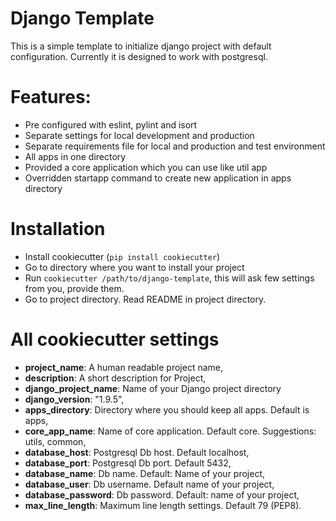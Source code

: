# Django Template

This is a simple template to initialize django project with default configuration.
Currently it is designed to work with postgresql.

# Features:
- Pre configured with eslint, pylint and isort
- Separate settings for local development and production
- Separate requirements file for local and production and test environment
- All apps in one directory
- Provided a core application which you can use like util app
- Overridden startapp command to create new application in apps directory

# Installation
- Install cookiecutter (`pip install cookiecutter`)
- Go to directory where you want to install your project
- Run `cookiecutter /path/to/django-template`, this will ask few settings from you, provide them.
- Go to project directory. Read README in project directory.

# All cookiecutter settings
- **project_name**: A human readable project name,
- **description**: A short description for Project,
- **django_project_name**: Name of your Django project directory
- **django_version**: "1.9.5",
- **apps_directory**: Directory where you should keep all apps. Default is apps,
- **core_app_name**: Name of core application. Default core. Suggestions: utils, common,
- **database_host**: Postgresql Db host. Default localhost,
- **database_port**: Postgresql Db port. Default 5432,
- **database_name**: Db name. Default: Name of your project,
- **database_user**: Db username. Default name of your project,
- **database_password**: Db password. Default: name of your project,
- **max_line_length**: Maximum line length settings. Default 79 (PEP8).
